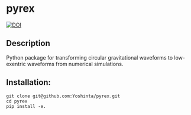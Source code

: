 # pyrex

[![DOI](https://zenodo.org/badge/246883158.svg)](https://zenodo.org/badge/latestdoi/246883158)

## Description
Python package for transforming circular gravitational waveforms to low-exentric waveforms from numerical simulations.


## Installation: 
    git clone git@github.com:Yoshinta/pyrex.git
    cd pyrex
    pip install -e.
